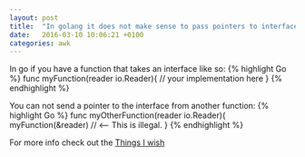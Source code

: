 ```yaml
---
layout: post
title:  "In golang it does not make sense to pass pointers to interfaces around"
date:   2016-03-10 10:06:21 +0100
categories: awk
---
```

In go if you have a function that takes an interface like so:
{% highlight Go %}
func myFunction(reader io.Reader){
  // your implementation here
}
{% endhighlight %}

You can not send a pointer to the interface from another function:
{% highlight Go %}
func myOtherFunction(reader io.Reader){
  myFunction(&reader) // <-- This is illegal.
}
{% endhighlight %}



For more info check out the [Things I wish][Things-i-wish]

[things-i-wish]: http://openmymind.net/Things-I-Wish-Someone-Had-Told-Me-About-Go/

